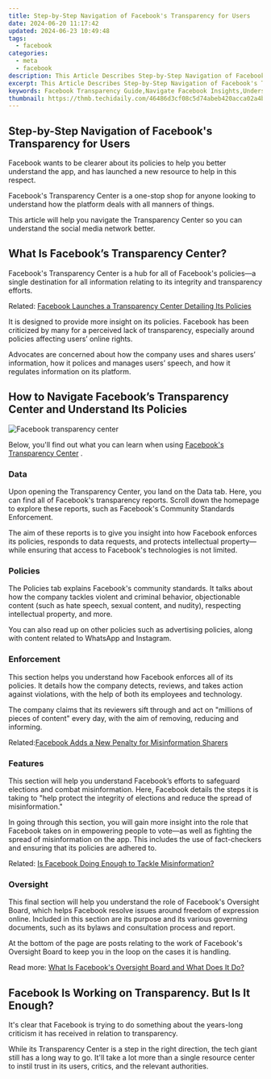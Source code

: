 ```yaml
---
title: Step-by-Step Navigation of Facebook's Transparency for Users
date: 2024-06-20 11:17:42
updated: 2024-06-23 10:49:48
tags:
  - facebook
categories:
  - meta
  - facebook
description: This Article Describes Step-by-Step Navigation of Facebook's Transparency for Users
excerpt: This Article Describes Step-by-Step Navigation of Facebook's Transparency for Users
keywords: Facebook Transparency Guide,Navigate Facebook Insights,Understanding FB Privacy,User-Friendly FB Policies,Accessing FB Data Transparency,Decrypt FB Terms & Conditions,Explore FB Policy Clarity
thumbnail: https://thmb.techidaily.com/46486d3cf08c5d74abeb420acca02a4bdb0158ce8590b04726071d43a2a2101d.jpg
---
```


## Step-by-Step Navigation of Facebook's Transparency for Users

 Facebook wants to be clearer about its policies to help you better understand the app, and has launched a new resource to help in this respect.

 Facebook's Transparency Center is a one-stop shop for anyone looking to understand how the platform deals with all manners of things.

 This article will help you navigate the Transparency Center so you can understand the social media network better.

## What Is Facebook’s Transparency Center?

 Facebook's Transparency Center is a hub for all of Facebook's policies—a single destination for all information relating to its integrity and transparency efforts.

 Related: [Facebook Launches a Transparency Center Detailing Its Policies](https://www.makeuseof.com/facebook-launches-transparency-center-explaining-policies/)

 It is designed to provide more insight on its policies. Facebook has been criticized by many for a perceived lack of transparency, especially around policies affecting users’ online rights.

 Advocates are concerned about how the company uses and shares users’ information, how it polices and manages users’ speech, and how it regulates information on its platform.

## How to Navigate Facebook’s Transparency Center and Understand Its Policies

![Facebook transparency center](https://static1.makeuseofimages.com/wordpress/wp-content/uploads/2021/06/facebook-transparency-1.jpg)

 Below, you'll find out what you can learn when using [Facebook's Transparency Center](https://transparency.fb.com/data/) .

### Data

 Upon opening the Transparency Center, you land on the Data tab. Here, you can find all of Facebook's transparency reports. Scroll down the homepage to explore these reports, such as Facebook's Community Standards Enforcement.

 The aim of these reports is to give you insight into how Facebook enforces its policies, responds to data requests, and protects intellectual property—while ensuring that access to Facebook's technologies is not limited.

### Policies

 The Policies tab explains Facebook's community standards. It talks about how the company tackles violent and criminal behavior, objectionable content (such as hate speech, sexual content, and nudity), respecting intellectual property, and more.

 You can also read up on other policies such as advertising policies, along with content related to WhatsApp and Instagram.

### Enforcement

 This section helps you understand how Facebook enforces all of its policies. It details how the company detects, reviews, and takes action against violations, with the help of both its employees and technology.

 The company claims that its reviewers sift through and act on "millions of pieces of content" every day, with the aim of removing, reducing and informing.

 Related:[Facebook Adds a New Penalty for Misinformation Sharers](https://www.makeuseof.com/facebook-adds-new-penalty-misinformation-sharers/ "Facebook Adds a New Penalty for Misinformation Sharers")

### Features

 This section will help you understand Facebook’s efforts to safeguard elections and combat misinformation. Here, Facebook details the steps it is taking to "help protect the integrity of elections and reduce the spread of misinformation."

 In going through this section, you will gain more insight into the role that Facebook takes on in empowering people to vote—as well as fighting the spread of misinformation on the app. This includes the use of fact-checkers and ensuring that its policies are adhered to.

 Related: [Is Facebook Doing Enough to Tackle Misinformation?](https://www.makeuseof.com/is-facebook-doing-enough-misinformation/)

### Oversight

 This final section will help you understand the role of Facebook's Oversight Board, which helps Facebook resolve issues around freedom of expression online. Included in this section are its purpose and its various governing documents, such as its bylaws and consultation process and report.

 At the bottom of the page are posts relating to the work of Facebook's Oversight Board to keep you in the loop on the cases it is handling.

 Read more: [What Is Facebook's Oversight Board and What Does It Do?](https://www.makeuseof.com/what-is-facebook-oversight-board/)

## Facebook Is Working on Transparency. But Is It Enough?

 It's clear that Facebook is trying to do something about the years-long criticism it has received in relation to transparency.

 While its Transparency Center is a step in the right direction, the tech giant still has a long way to go. It'll take a lot more than a single resource center to instil trust in its users, critics, and the relevant authorities.


<ins class="adsbygoogle"
     style="display:block"
     data-ad-format="autorelaxed"
     data-ad-client="ca-pub-7571918770474297"
     data-ad-slot="1223367746"></ins>



<ins class="adsbygoogle"
     style="display:block"
     data-ad-client="ca-pub-7571918770474297"
     data-ad-slot="8358498916"
     data-ad-format="auto"
     data-full-width-responsive="true"></ins>
